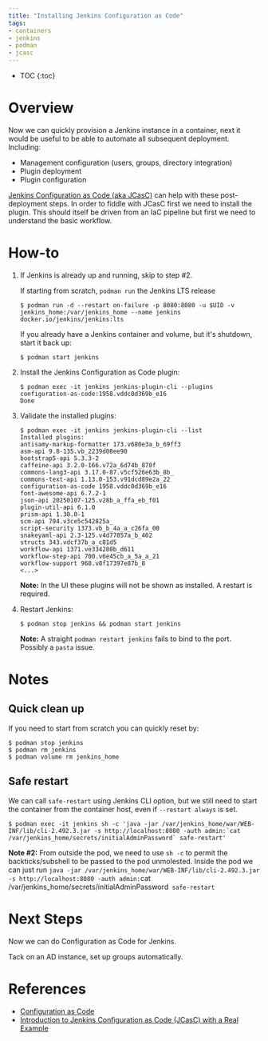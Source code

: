 ```yaml
---
title: "Installing Jenkins Configuration as Code"
tags:
- containers
- jenkins
- podman
- jcasc
---
```


* TOC
{:toc}

# Overview
Now we can quickly provision a Jenkins instance in a container, next it would be useful to be able to automate all subsequent deployment. Including:
- Management configuration (users, groups, directory integration)
- Plugin deployment
- Plugin configuration

[Jenkins Configuration as Code (aka JCasC)](https://www.jenkins.io/projects/jcasc/) can help with these post-deployment steps. In order to fiddle with JCasC first we need to install the plugin. This should itself be driven from an IaC pipeline but first we need to understand the basic workflow.

# How-to
1. If Jenkins is already up and running, skip to step #2.

    If starting from scratch, `podman run` the Jenkins LTS release

    ```
    $ podman run -d --restart on-failure -p 8080:8080 -u $UID -v jenkins_home:/var/jenkins_home --name jenkins docker.io/jenkins/jenkins:lts
    ```

    If you already have a Jenkins container and volume, but it's shutdown, start it back up:

    ```
    $ podman start jenkins
    ```

2. Install the Jenkins Configuration as Code plugin: 

    ```
    $ podman exec -it jenkins jenkins-plugin-cli --plugins configuration-as-code:1958.vddc0d369b_e16
    Done
    ```

3. Validate the installed plugins: 

    ```shell
    $ podman exec -it jenkins jenkins-plugin-cli --list
    Installed plugins:
    antisamy-markup-formatter 173.v680e3a_b_69ff3
    asm-api 9.8-135.vb_2239d08ee90
    bootstrap5-api 5.3.3-2
    caffeine-api 3.2.0-166.v72a_6d74b_870f
    commons-lang3-api 3.17.0-87.v5cf526e63b_8b_
    commons-text-api 1.13.0-153.v91dcd89e2a_22
    configuration-as-code 1958.vddc0d369b_e16
    font-awesome-api 6.7.2-1
    json-api 20250107-125.v28b_a_ffa_eb_f01
    plugin-util-api 6.1.0
    prism-api 1.30.0-1
    scm-api 704.v3ce5c542825a_
    script-security 1373.vb_b_4a_a_c26fa_00
    snakeyaml-api 2.3-125.v4d77857a_b_402
    structs 343.vdcf37b_a_c81d5
    workflow-api 1371.ve334280b_d611
    workflow-step-api 700.v6e45cb_a_5a_a_21
    workflow-support 968.v8f17397e87b_8
    <...>
    ```

    **Note:** In the UI these plugins will not be shown as installed. A restart is required.

4. Restart Jenkins:

    ```shell
    $ podman stop jenkins && podman start jenkins
    ```

    **Note:** A straight `podman restart jenkins` fails to bind to the port. Possibly a `pasta` issue.


# Notes
## Quick clean up
If you need to start from scratch you can quickly reset by:

```shell
$ podman stop jenkins
$ podman rm jenkins
$ podman volume rm jenkins_home
```

## Safe restart
We can call `safe-restart` using Jenkins CLI option, but we still need to start the container from the container host, even if `--restart always` is set. 

```
$ podman exec -it jenkins sh -c 'java -jar /var/jenkins_home/war/WEB-INF/lib/cli-2.492.3.jar -s http://localhost:8080 -auth admin:`cat /var/jenkins_home/secrets/initialAdminPassword` safe-restart'
```

**Note #2:** From outside the pod, we need to use `sh -c` to permit the backticks/subshell to be passed to the pod unmolested. Inside the pod we can just run `java -jar /var/jenkins_home/war/WEB-INF/lib/cli-2.492.3.jar -s http://localhost:8080 -auth admin:`cat /var/jenkins_home/secrets/initialAdminPassword` safe-restart`

# Next Steps
Now we can do Configuration as Code for Jenkins. 

Tack on an AD instance, set up groups automatically.

# References
- [Configuration as Code](https://plugins.jenkins.io/configuration-as-code/)
- [Introduction to Jenkins Configuration as Code (JCasC) with a Real Example](https://medium.com/@mbanaee61/introduction-to-jenkins-configuration-as-code-jcasc-with-a-real-example-d955fc1a9777)